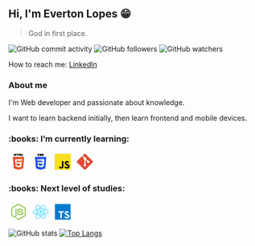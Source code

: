 ## Hi, I'm Everton Lopes :grin:
> God in first place.

![GitHub commit activity](https://img.shields.io/github/commit-activity/m/EvertonLopes/EvertonLopes?logo=github&style=flat-square)
![GitHub followers](https://img.shields.io/github/followers/EvertonLopes?logo=github&style=flat-square)
![GitHub watchers](https://img.shields.io/github/watchers/EvertonLopes/EvertonLopes?logo=github&style=flat-square)

How to reach me: [LinkedIn](https://www.linkedin.com/in/everton-lopes-costa)

### About me
I'm Web developer and passionate about knowledge.

I want to learn backend initially, then learn frontend and mobile devices.

<H3> :books: I’m currently learning:</H3>
<p>
  <img src="./img/html.png" alt="HTML" style="vertical-align:top; margin:4px">
  <img src="./img/css.png" alt="CSS" style="vertical-align:top; margin:4px">
  <img src="./img/javascript.png" alt="Javascript" style="vertical-align:top; margin:4px">
  <img src="./img/git.png" alt="Git" style="vertical-align:top; margin:4px">
</p>

<H3> :books: Next level of studies:</H3>
<p>
  <img src="./img/nodejs.png" alt="nodejs.png" style="vertical-align:top; margin:4px">
  <img src="./img/react.png" alt="React" style="vertical-align:top; margin:4px">
<img src="./img/typescript.png" alt="Typescript" style="vertical-align:top; margin:4px">
</p>

![GitHub stats](https://github-readme-stats.vercel.app/api?username=EvertonLopes&show_icons=true&theme=tokyonight)
[![Top Langs](https://github-readme-stats.vercel.app/api/top-langs/?username=EvertonLopes&layout=compact&theme=tokyonight)](https://github.com/anuraghazra/github-readme-stats)
